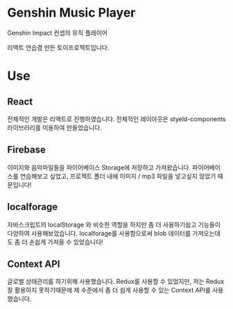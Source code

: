 # Genshin Music Player

Genshin Impact 컨셉의 뮤직 플레이어

리액트 연습겸 만든 토이프로젝트입니다.

# Use

## React
전체적인 개발은 리액트로 진행하였습니다. 전체적인 레이아웃은 styeld-components 라이브러리를 이용하여 만들었습니다.
## Firebase
이미지와 음악파일들을 파이어베이스 Storage에 저장하고 가져왔습니다. 파이어베이스를 연습해보고 싶었고, 프로젝트 폴더 내에 이미지 / mp3 파일을 넣고싶지 않았기 때문입니다!
## localforage
자바스크립트의 localStorage 와 비슷한 역할을 하지만 좀 더 사용하기쉽고 기능들이 다양하여 사용해보았습니다. localforage를 사용함으로써 blob 데이터를 가져오는데도 좀 더 손쉽게 가져올 수 있었습니다! 
## Context API
글로벌 상태관리를 하기위해 사용했습니다. Redux를 사용할 수 있었지만, 저는 Redux 잘 활용하지 못하기때문에 제 수준에서 좀 더 쉽게 사용할 수 있는 Context API를 사용했습니다.
